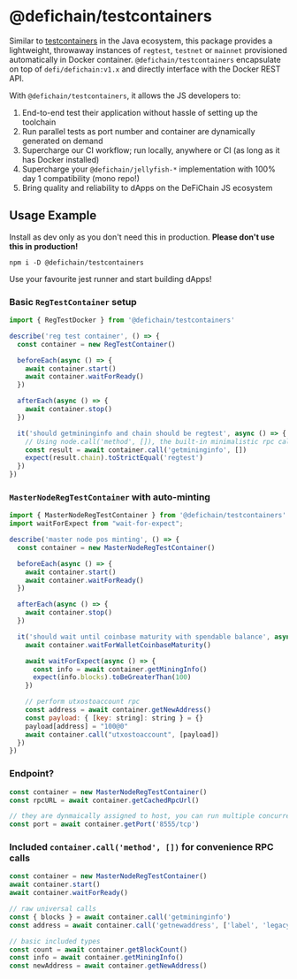 # @defichain/testcontainers

Similar to [testcontainers](https://www.testcontainers.org/) in the Java ecosystem, this package provides a lightweight,
throwaway instances of `regtest`, `testnet` or `mainnet` provisioned automatically in Docker container.
`@defichain/testcontainers` encapsulate on top of `defi/defichain:v1.x` and directly interface with the Docker REST API.

With `@defichain/testcontainers`, it allows the JS developers to:

1. End-to-end test their application without hassle of setting up the toolchain
2. Run parallel tests as port number and container are dynamically generated on demand
3. Supercharge our CI workflow; run locally, anywhere or CI (as long as it has Docker installed)
4. Supercharge your `@defichain/jellyfish-*` implementation with 100% day 1 compatibility (mono repo!)
5. Bring quality and reliability to dApps on the DeFiChain JS ecosystem

## Usage Example

Install as dev only as you don't need this in production. **Please don't use this in production!**

```shell
npm i -D @defichain/testcontainers
```

Use your favourite jest runner and start building dApps!

### Basic `RegTestContainer` setup

```js
import { RegTestDocker } from '@defichain/testcontainers'

describe('reg test container', () => {
  const container = new RegTestContainer()

  beforeEach(async () => {
    await container.start()
    await container.waitForReady()
  })

  afterEach(async () => {
    await container.stop()
  })

  it('should getmininginfo and chain should be regtest', async () => {
    // Using node.call('method', []), the built-in minimalistic rpc call
    const result = await container.call('getmininginfo', [])
    expect(result.chain).toStrictEqual('regtest')
  })
})
```

### `MasterNodeRegTestContainer` with auto-minting

```js
import { MasterNodeRegTestContainer } from '@defichain/testcontainers'
import waitForExpect from "wait-for-expect";

describe('master node pos minting', () => {
  const container = new MasterNodeRegTestContainer()

  beforeEach(async () => {
    await container.start()
    await container.waitForReady()
  })

  afterEach(async () => {
    await container.stop()
  })

  it('should wait until coinbase maturity with spendable balance', async () => {
    await container.waitForWalletCoinbaseMaturity()

    await waitForExpect(async () => {
      const info = await container.getMiningInfo()
      expect(info.blocks).toBeGreaterThan(100)
    })

    // perform utxostoaccount rpc
    const address = await container.getNewAddress()
    const payload: { [key: string]: string } = {}
    payload[address] = "100@0"
    await container.call("utxostoaccount", [payload])
  })
})
```

### Endpoint?

```js
const container = new MasterNodeRegTestContainer()
const rpcURL = await container.getCachedRpcUrl()

// they are dynmaically assigned to host, you can run multiple concurrent tests!
const port = await container.getPort('8555/tcp')
```

### Included `container.call('method', [])` for convenience RPC calls

```js
const container = new MasterNodeRegTestContainer()
await container.start()
await container.waitForReady()

// raw universal calls
const { blocks } = await container.call('getmininginfo')
const address = await container.call('getnewaddress', ['label', 'legacy'])

// basic included types
const count = await container.getBlockCount()
const info = await container.getMiningInfo()
const newAddress = await container.getNewAddress()
```
